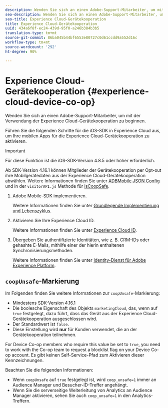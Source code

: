 ```yaml
---
description: Wenden Sie sich an einen Adobe-Support-Mitarbeiter, um mit der Verwendung der Experience Cloud-Gerätekooperation zu beginnen.
seo-description: Wenden Sie sich an einen Adobe-Support-Mitarbeiter, um mit der Verwendung der Experience Cloud-Gerätekooperation zu beginnen.
seo-title: Experience Cloud-Gerätekooperation
title: Experience Cloud-Gerätekooperation
uuid: 434a6f8f-ec24-439d-95f0-a246b384b3b5
translation-type: tm+mt
source-git-commit: 86ba045b44bf6553e80727c0d61ccdd9a552d16c
workflow-type: tm+mt
source-wordcount: '292'
ht-degree: 90%

---
```



# Experience Cloud-Gerätekooperation {#experience-cloud-device-co-op}

Wenden Sie sich an einen Adobe-Support-Mitarbeiter, um mit der Verwendung der Experience Cloud-Gerätekooperation zu beginnen.

Führen Sie die folgenden Schritte für die iOS-SDK in Experience Cloud aus, um Ihre mobilen Apps für die Experience Cloud-Gerätekooperation zu aktivieren.

>[!IMPORTANT]
>
>Für diese Funktion ist die iOS-SDK-Version 4.8.5 oder höher erforderlich.

Ab SDK-Version 4.16.1 können Mitglieder der Gerätekooperation per Opt-out ihre Mobilgerätedaten aus der Experience Cloud-Gerätekooperation abwählen. Weitere Informationen finden Sie unter [ADBMobile JSON Config](/help/ios/configuration/json-config/json-config.md) und in der `visitorAPI.js` Methode für [isCoopSafe](https://docs.adobe.com/content/help/de-DE/id-service/using/id-service-api/configurations/coopsafe.html).

1. Adobe Mobile-SDK implementieren.

   Weitere Informationen finden Sie unter [Grundlegende Implementierung und Lebenszyklus](/help/ios/getting-started/dev-qs.md).
1. Aktivieren Sie Ihre Experience Cloud ID.

   Weitere Informationen finden Sie unter [Experience Cloud ID](/help/ios/marketing-cloud/mcvid.md).
1. Übergeben Sie authentifizierte Identitäten, wie z. B. CRM-IDs oder gehashte E-Mails, mithilfe einer der hierin enthaltenen Synchronisierungsmethoden.

   Weitere Informationen finden Sie unter [Identity-Dienst für Adobe Experience Platform](/help/ios/marketing-cloud/mc-methods.md).

## `coopUnsafe`-Markierung

Im Folgenden finden Sie weitere Informationen zur `coopUnsafe`-Markierung:

* Mindestens SDK-Version 4.16.1
* Die boolesche Eigenschaft des Objekts `marketingCloud`, das, wenn auf `true` festgelegt, dazu führt, dass das Gerät aus der Experience Cloud-Gerätekooperation ausgeschlossen wird.
* Der Standardwert ist `false`.
* Diese Einstellung wird **nur** für Kunden verwendet, die an der Gerätekooperation teilnehmen.

For Device Co-op members who require this value be set to `true`, you need to work with the Co-op team to request a blocklist flag on your Device Co-op account. Es gibt keinen Self-Service-Pfad zum Aktivieren dieser Kennzeichnungen.

Beachten Sie die folgenden Informationen:

* Wenn `coopUnsafe` auf `true` festgelegt ist, wird `coop_unsafe=1` immer an Audience Manager und Besucher-ID-Treffer angehängt.
* Wenn Sie die serverseitige Weiterleitung von Analytics an Audience Manager aktivieren, sehen Sie auch `coop_unsafe=1` in den Analytics-Treffern.


